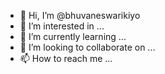 - 👋 Hi, I’m @bhuvaneswarikiyo
- 👀 I’m interested in ...
- 🌱 I’m currently learning ...
- 💞️ I’m looking to collaborate on ...
- 📫 How to reach me ...

<!---
bhuvaneswarikiyo/bhuvaneswarikiyo is a ✨ special ✨ repository because its `README.md` (this file) appears on your GitHub profile.
You can click the Preview link to take a look at your changes.
--->
